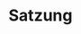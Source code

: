 ---
title: Satzung
permalink: /kv/satzung
layout: single
classes: wide
sidebar:
  nav: sidebar-kv
---